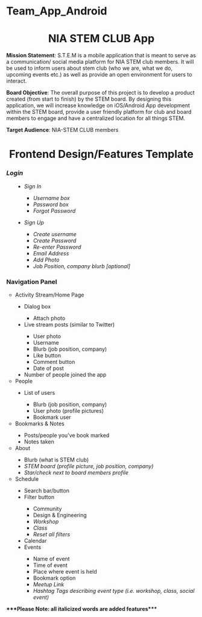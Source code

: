 # Team_App_Android
<h1 style="text-align:center;">NIA STEM CLUB App</h1>
<p>
<b>Mission Statement</b>: S.T.E.M is a mobile application that is meant to serve as a communication/ social media platform for NIA STEM club members.  It will be used to inform users about stem club (who we are, what we do, upcoming events etc.) as well as provide an open environment for users to interact.

<b>Board Objective</b>: The overall purpose of this project is to develop a product created (from start to finish) by the STEM board. By designing this application, we will increase knowledge on iOS/Android App development within the STEM board, provide a user friendly platform for club and board members to engage and have a centralized location for all things STEM.   

<b>Target Audience</b>: NIA-STEM CLUB members
</p>
  
  
  
 <h1 style="text-align:center;">Frontend Design/Features Template</h1>
 <i>
 <h3>Login</h3>
 <ul style="list-style-type:circle;" color="green">
      <ul style="list-style-type:disc;">
        <li>Sign In</li>
          <ul style="list-style-type:square;">
            <li>Username box</li>
            <li>Password box</li>
            <li>Forgot Password</li>
          </ul>
        </ul>
      <ul style="list-style-type:disc;">
        <li>Sign Up</li>
          <ul style="list-style-type:square;">
            <li>Create username</li>
            <li>Create Password</li>
            <li>Re-enter Password</li>
            <li>Email Address</li>
            <li>Add Photo</li>
            <li>Job Position, company blurb <i>[optional]</i></li>
          </ul>
        </ul>
</ul>
</i>
 <h3>Navigation Panel</h3>
 <ul style="list-style-type:circle;">
  <li>Activity Stream/Home Page</li>
    <ul style="list-style-type:disc;">
      <li>Dialog box</li>
        <ul style="list-style-type:square;">
          <li>Attach photo</li>
        </ul>
      <li>Live stream posts (similar to Twitter)</li>
        <ul style="list-style-type:square;">
          <li>User photo</li>
          <li>Username</li>
          <li>Blurb (job position, company)</li>
          <li>Like button</li>
          <li>Comment button</li>
          <li>Date of post</li>
        </ul>
      <li>Number of people joined the app</li>
    </ul>
  <li>People</li>
    <ul style="list-style-type:disc;">
      <li>List of users</li>
        <ul style="list-style-type:square;">
          <li>Blurb (job position, company)</li>
          <li>User photo (profile pictures)</li>
          <li>Bookmark user</li>
        </ul>
    </ul>
  <li>Bookmarks & Notes</li>
    <ul style="list-style-type:disc;">
      <li>Posts/people you've book marked</li>
      <li>Notes taken</li>
    </ul>
  <li>About</li>
    <ul style="list-style-type:disc;">
      <li>Blurb (what is STEM club)</li>
      <li><i>STEM board (profile picture, job position, company)</i></li>
      <li><i>Star/check next to board members profile</i></li>
    </ul>
  <li>Schedule</li>
    <ul style="list-style-type:disc;">
      <li>Search bar/button</li>
      <li>Filter button</li>
        <ul style="list-style-type:square;">
          <li>Community</li>
          <li>Design & Engineering</li>
          <li><i>Workshop</i></li>
          <li><i>Class</i></li>
          <li><i>Reset all filters</i></li>
        </ul>
      <li>Calendar</li>
      <li>Events</li>
        <ul style="list-style-type:square;">
          <li>Name of event</li>
          <li>Time of event</li>
          <li>Place where event is held</li>
          <li>Bookmark option</li>
          <li><i>Meetup Link</i></li>
          <li><i>Hashtag Tags describing event type (i.e. workshop, class, social event)</i></li>
        </ul>
    </ul>
 </ul>
 
 
 <p><b>***Please Note: all italicized words are added features***</b></p>
